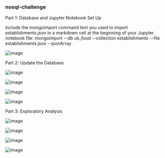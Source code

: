### nosql-challenge

Part 1: Database and Jupyter Notebook Set Up

Include the mongoimport command text you used to import establishments.json in a markdown cell at the beginning of your Jupyter notebook file:
mongoimport --db uk_food --collection establishments --file establishments.json --jsonArray

![image](https://github.com/loisstetson/nosql-challenge/assets/127718619/67950808-a987-4b55-a76d-2447d49bfd78)

Part 2: Update the Database

![image](https://github.com/loisstetson/nosql-challenge/assets/127718619/7a733b18-bb82-4572-a769-6c047721a09c)

![image](https://github.com/loisstetson/nosql-challenge/assets/127718619/90ef2225-a59c-4d7b-95cf-6123aa39442c)

![image](https://github.com/loisstetson/nosql-challenge/assets/127718619/3f25808c-4ff7-4022-9303-e886f172df54)

![image](https://github.com/loisstetson/nosql-challenge/assets/127718619/c0c1e500-5edc-4903-a650-cd0150048627)

Part 3: Exploratory Analysis

![image](https://github.com/loisstetson/nosql-challenge/assets/127718619/3bc7f845-c4db-4605-83a6-c40eb55f3d78)

![image](https://github.com/loisstetson/nosql-challenge/assets/127718619/8321fdb1-76a1-4abf-9e42-2df9efb56246)

![image](https://github.com/loisstetson/nosql-challenge/assets/127718619/655a2724-4232-4fd3-bf47-619d5d6992f0)

![image](https://github.com/loisstetson/nosql-challenge/assets/127718619/78ea77e2-827f-495d-af15-90a717dec553)


